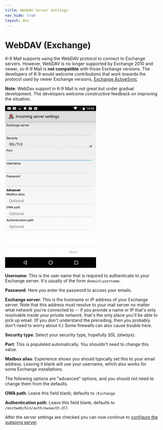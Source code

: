 ```yaml
---
title: WebDAV Server Settings 
nav_hide: true 
layout: doc
---
```



# WebDAV (Exchange)

K-9 Mail supports using the WebDAV protocol to connect to Exchange servers. 
However, WebDAV is no longer supported by Exchange 2010 and newer, so K-9 Mail 
is **not compatible** with those Exchange versions. The developers of K-9 would welcome contributions 
that work towards the protocol used by newer Exchange versions, [Exchange ActiveSync](https://en.wikipedia.org/wiki/Exchange_ActiveSync)

**Note**: WebDav support in K-9 Mail is not great but under gradual development. The developers welcome constructive feedback on improving the situation.

<img src="/assets/img/documentation/account_setup_step3_webdav_incoming_server.png" width="300" alt="WebDAV server settings" />

**Username**: This is the user name that is required to authenticate to your Exchange server. It's usually of the form `domain\username`.

**Password**: Here you enter the password to access your emails.

**Exchange server**: This is the hostname or IP address of your Exchange server. Note that this address must resolve to your mail server no matter what network you're connected to -- if you provide a name or IP that's only resolvable *inside your private network*, that's the only place you'll be able to pick up email. (If you don't understand the preceding, then you probably don't need to worry about it.) Some firewalls can also cause trouble here.

**Security type**: Select your security type, hopefully *SSL (always)*.

**Port**: This is populated automatically. You shouldn't need to change this value.

**Mailbox alias**: Experience shows you should typically set this to your email address. Leaving it blank will use your username, which also works for some Exchange installations.

The following options are "advanced" options, and you should not need to change them from the defaults.

**OWA path**: Leave this field blank; defaults to `/Exchange`

**Authentication path**: Leave this field blank; defaults to
`/exchweb/bin/auth/owaauth.dll`

After the server settings are checked you can now continue to [configure the outgoing server](/documentation/accounts/add#configuring-the-outgoing-server).
